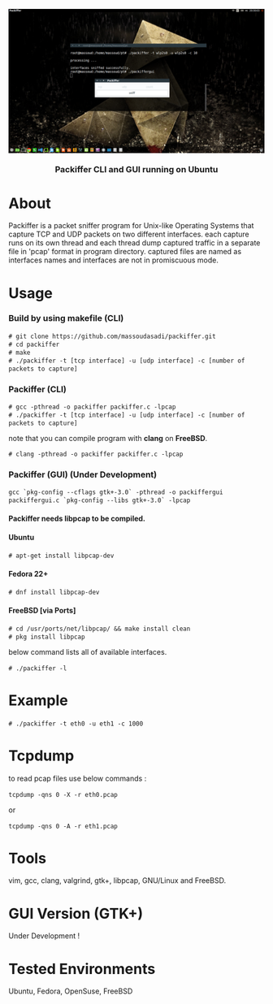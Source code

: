
<p align="center"><img align="center" src="/testnew.png" alt="packiffer"></p>
<h3 align="center">Packiffer CLI and GUI running on Ubuntu</h3>

# About
Packiffer is a packet sniffer program for Unix-like Operating Systems that capture TCP and UDP packets on two different interfaces. each capture runs on its own thread and each thread dump captured traffic in a separate file in 'pcap' format in program directory. captured files are named as interfaces names and interfaces are not in promiscuous mode.

# Usage

### Build by using makefile (CLI)
```
# git clone https://github.com/massoudasadi/packiffer.git
# cd packiffer
# make
# ./packiffer -t [tcp interface] -u [udp interface] -c [number of packets to capture]
```

### Packiffer (CLI)
```
# gcc -pthread -o packiffer packiffer.c -lpcap
# ./packiffer -t [tcp interface] -u [udp interface] -c [number of packets to capture]
```
note that you can compile program with **clang** on **FreeBSD**.

```
# clang -pthread -o packiffer packiffer.c -lpcap
```

### Packiffer (GUI) (Under Development)
```
gcc `pkg-config --cflags gtk+-3.0` -pthread -o packiffergui packiffergui.c `pkg-config --libs gtk+-3.0` -lpcap
```


#### Packiffer needs libpcap to be compiled.

#### Ubuntu

```# apt-get install libpcap-dev```

#### Fedora 22+

```# dnf install libpcap-dev```

#### FreeBSD [via Ports]

```
# cd /usr/ports/net/libpcap/ && make install clean
# pkg install libpcap
```

below command lists all of available interfaces.

```# ./packiffer -l```

# Example
```# ./packiffer -t eth0 -u eth1 -c 1000```

# Tcpdump
to read pcap files use below commands :

```tcpdump -qns 0 -X -r eth0.pcap```

or

```tcpdump -qns 0 -A -r eth1.pcap```

# Tools
vim, gcc, clang, valgrind, gtk+, libpcap, GNU/Linux and FreeBSD.

# GUI Version (GTK+)
Under Development !

# Tested Environments
Ubuntu, Fedora, OpenSuse, FreeBSD

